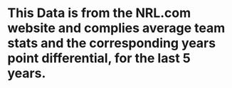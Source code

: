 # This Data is from the NRL.com website and complies average team stats and the corresponding years point differential, for the last 5 years. 
